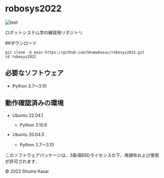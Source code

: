 # robosys2022

![test](https://github.com/ShumaKasai/robosys2022/actions/workflows/test.yml/badge.svg)

ロボットシステム学の練習用リポジトリ

##ダウンロード
```
git clone -b main https://github.com/ShumaKasai/robosys2022.git
cd robosys2022
```

## 必要なソフトウェア
- Python 3.7～3.10

## 動作確認済みの環境
- Ubuntu 22.04.1
  - Python 3.10.6 

- Ubuntu 20.04.5
  - Python 3.7～3.10

このソフトウェアパッケージは、3条項BSDライセンスの下、再頒布および使用が許可されます.

© 2022 Shuma Kasai
